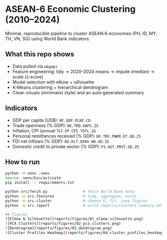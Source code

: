 # ASEAN‑6 Economic Clustering (2010–2024)

Minimal, reproducible pipeline to cluster ASEAN‑6 economies (PH, ID, MY, TH, VN, SG) using World Bank indicators.

## What this repo shows
- Data pulled via `wbgapi`
- Feature engineering: tidy → 2020–2024 means → impute (median) → scale (z‑score)
- Model selection with elbow + silhouette
- K‑Means clustering + hierarchical dendrogram
- Clean visuals (minimalist style) and an auto‑generated summary

## Indicators
- GDP per capita (US$): `NY.GDP.PCAP.CD`
- Trade openness (% GDP): `NE.TRD.GNFS.ZS`
- Inflation, CPI (annual %): `FP.CPI.TOTL.ZG`
- Personal remittances received (% GDP): `BX.TRF.PWKR.DT.GD.ZS`
- FDI net inflows (% GDP): `BX.KLT.DINV.WD.GD.ZS`
- Domestic credit to private sector (% GDP): `FS.AST.PRVT.GD.ZS`

## How to run
```bash
python -m venv .venv
source .venv/bin/activate
pip install -r requirements.txt

python src/fetch.py                # fetch World Bank data
python -m src.features             # tidy, aggregate, scale
python -m src.cluster              # choose k, fit, save figures
python -m src.report               # write reports/clusters_summary.md

## Figures
![Elbow & Silhouette](reports/figures/01_elbow_silhouette.png)
![PCA Clusters](reports/figures/02_pca_clusters.png)
![Dendrogram](reports/figures/03_dendrogram.png)
![Cluster Profiles Heatmap](reports/figures/04_cluster_profiles_heatmap.png)
